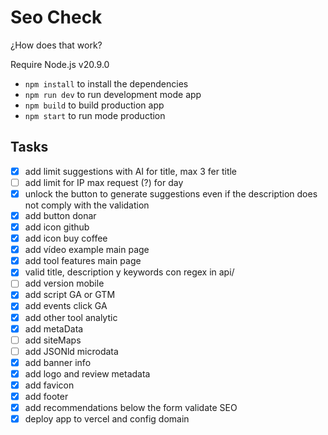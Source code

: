 # Seo Check

¿How does that work?

Require Node.js v20.9.0

* `npm install` to install the dependencies
* `npm run dev` to run development mode app
* `npm build` to build production app
* `npm start` to run mode production

## Tasks

- [x] add limit suggestions with AI for title, max 3 fer title
- [ ] add limit for IP max request (?) for day
- [x] unlock the button to generate suggestions even if the description does not comply with  the validation
- [x] add button donar
- [x] add icon github
- [x] add icon buy coffee
- [x] add vídeo example main page
- [x] add tool features main page
- [x] valid title, description y keywords con regex in api/
- [ ] add version mobile
- [x] add script GA or GTM
- [x] add events click GA
- [x] add other tool analytic
- [x] add metaData
- [ ] add siteMaps
- [ ] add JSONld microdata
- [x] add banner info
- [x] add logo and review metadata
- [x] add favicon
- [x] add footer
- [x] add recommendations below the form validate SEO
- [x] deploy app to vercel and config domain